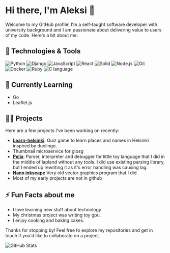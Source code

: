 # Hi there, I'm Aleksi 👋

Welcome to my GitHub profile! I'm a self-taught software developer with university background and I am passionate about delivering value to users of my code. Here's a bit about me:

## 🔧 Technologies & Tools

![Python](https://img.shields.io/badge/Python-3776AB?style=for-the-badge&logo=python&logoColor=white)
![Django](https://img.shields.io/badge/Django-0C4B33?style=for-the-badge&logo=django&logoColor=white)
![JavaScript](https://img.shields.io/badge/JavaScript-F7DF1E?style=for-the-badge&logo=javascript&logoColor=black)
![React](https://img.shields.io/badge/React-20232A?style=for-the-badge&logo=react&logoColor=61DAFB)
![Solid](https://img.shields.io/badge/Solid-0c8ee7?style=for-the-badge&logo=solid&logoColor=white)
![Node.js](https://img.shields.io/badge/Node.js-339933?style=for-the-badge&logo=nodedotjs&logoColor=white)
![Git](https://img.shields.io/badge/Git-F05032?style=for-the-badge&logo=git&logoColor=white)
![Docker](https://img.shields.io/badge/Docker-2496ED?style=for-the-badge&logo=docker&logoColor=white)
![Ruby](https://img.shields.io/badge/Ruby-CC342D?style=for-the-badge&logo=ruby&logoColor=white)
![C language](https://img.shields.io/badge/Language-a9bacd?style=for-the-badge&logo=c&logoColor=white)

## 🌱 Currently Learning

- Go
- Leaflet.js

## 👨‍💻 Projects

Here are a few projects I've been working on recently:

- **[Learn-helsinki](https://github.com/Salmela/learn-helsinki)**: Quiz game to learn places and names in Helsinki inspired by duolingo.
- Thumbnail microservice for giosg
- **[Pelix](https://salmela.dev/demoes/pelix/)**: Parser, interpreter and debugger for little toy language that I did in the middle of lapland without any tools. I did use existing parsing library, but I ended up rewriting it as it's error handling was causing lag.
- **[Nano inkscape](https://salmela.dev/demoes/nano_inkscape/draw.htm)** Very old vector graphics program that I did
- Most of my early projects are not in github

## ⚡ Fun Facts about me

- I love learning new stuff about technology
- My christmas project was writing toy gpu.
- I enjoy cooking and baking cakes.

Thanks for stopping by! Feel free to explore my repositories and get in touch if you'd like to collaborate on a project.

![GitHub Stats](https://github-readme-stats.vercel.app/api?username=Salmela&show_icons=true&theme=radical)
